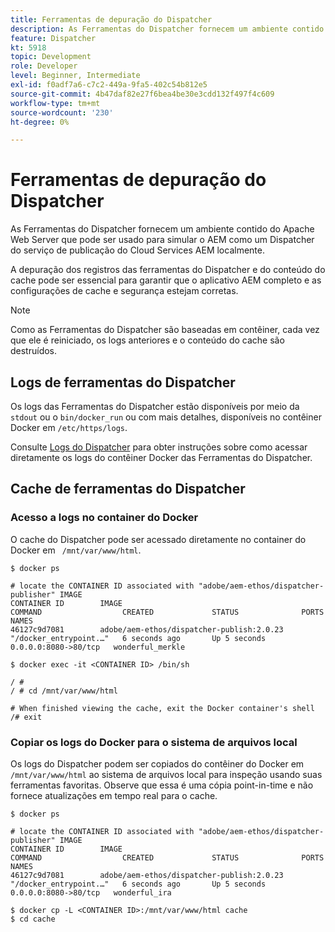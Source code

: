 ```yaml
---
title: Ferramentas de depuração do Dispatcher
description: As Ferramentas do Dispatcher fornecem um ambiente contido do Apache Web Server que pode ser usado para simular o AEM como um Dispatcher do serviço de publicação do Cloud Services AEM localmente. A depuração dos registros das ferramentas do Dispatcher e do conteúdo do cache pode ser essencial para garantir que o aplicativo AEM completo e as configurações de cache e segurança estejam corretas.
feature: Dispatcher
kt: 5918
topic: Development
role: Developer
level: Beginner, Intermediate
exl-id: f0adf7a6-c7c2-449a-9fa5-402c54b812e5
source-git-commit: 4b47daf82e27f6bea4be30e3cdd132f497f4c609
workflow-type: tm+mt
source-wordcount: '230'
ht-degree: 0%

---
```


# Ferramentas de depuração do Dispatcher

As Ferramentas do Dispatcher fornecem um ambiente contido do Apache Web Server que pode ser usado para simular o AEM como um Dispatcher do serviço de publicação do Cloud Services AEM localmente.

A depuração dos registros das ferramentas do Dispatcher e do conteúdo do cache pode ser essencial para garantir que o aplicativo AEM completo e as configurações de cache e segurança estejam corretas.

>[!NOTE]
>
>Como as Ferramentas do Dispatcher são baseadas em contêiner, cada vez que ele é reiniciado, os logs anteriores e o conteúdo do cache são destruídos.

## Logs de ferramentas do Dispatcher

Os logs das Ferramentas do Dispatcher estão disponíveis por meio da `stdout` ou o `bin/docker_run` ou com mais detalhes, disponíveis no contêiner Docker em `/etc/https/logs`.

Consulte [Logs do Dispatcher](./logs.md#dispatcher-logs) para obter instruções sobre como acessar diretamente os logs do contêiner Docker das Ferramentas do Dispatcher.

## Cache de ferramentas do Dispatcher

### Acesso a logs no container do Docker

O cache do Dispatcher pode ser acessado diretamente no container do Docker em ` /mnt/var/www/html`.

```shell
$ docker ps

# locate the CONTAINER ID associated with "adobe/aem-ethos/dispatcher-publisher" IMAGE
CONTAINER ID        IMAGE                                       COMMAND                  CREATED             STATUS              PORTS                  NAMES
46127c9d7081        adobe/aem-ethos/dispatcher-publish:2.0.23   "/docker_entrypoint.…"   6 seconds ago       Up 5 seconds        0.0.0.0:8080->80/tcp   wonderful_merkle

$ docker exec -it <CONTAINER ID> /bin/sh

/ # 
/ # cd /mnt/var/www/html

# When finished viewing the cache, exit the Docker container's shell
/# exit
```

### Copiar os logs do Docker para o sistema de arquivos local

Os logs do Dispatcher podem ser copiados do contêiner do Docker em `/mnt/var/www/html` ao sistema de arquivos local para inspeção usando suas ferramentas favoritas. Observe que essa é uma cópia point-in-time e não fornece atualizações em tempo real para o cache.

```shell
$ docker ps

# locate the CONTAINER ID associated with "adobe/aem-ethos/dispatcher-publisher" IMAGE
CONTAINER ID        IMAGE                                       COMMAND                  CREATED             STATUS              PORTS                  NAMES
46127c9d7081        adobe/aem-ethos/dispatcher-publish:2.0.23   "/docker_entrypoint.…"   6 seconds ago       Up 5 seconds        0.0.0.0:8080->80/tcp   wonderful_ira

$ docker cp -L <CONTAINER ID>:/mnt/var/www/html cache 
$ cd cache
```
